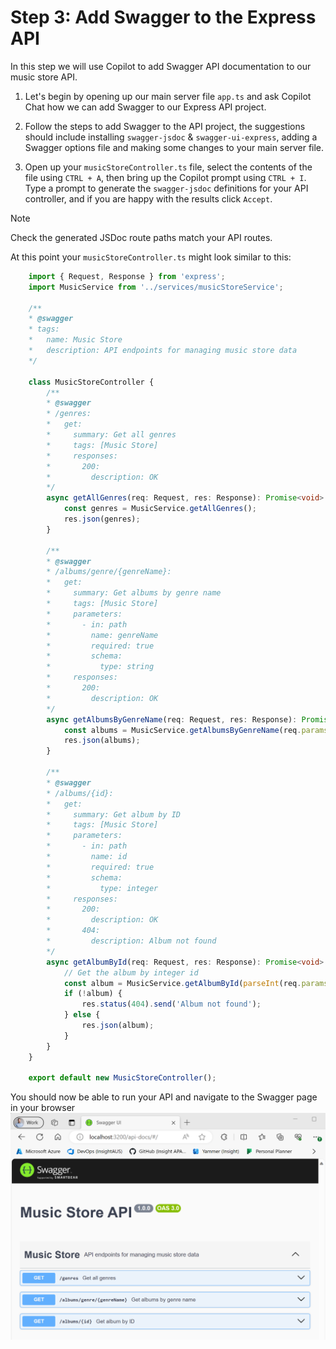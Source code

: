 # Step 3: Add Swagger to the Express API

In this step we will use Copilot to add Swagger API documentation to our music store API.

1. Let's begin by opening up our main server file `app.ts` and ask Copilot Chat how we can add Swagger to our Express API project.

2. Follow the steps to add Swagger to the API project, the suggestions should include installing `swagger-jsdoc` & `swagger-ui-express`, adding a Swagger options file and making some changes to your main server file.

3. Open up your `musicStoreController.ts` file, select the contents of the file using `CTRL + A`, then bring up the Copilot prompt using `CTRL + I`. Type a prompt to generate the `swagger-jsdoc` definitions for your API controller, and if you are happy with the results click `Accept`.

> [!NOTE]
> Check the generated JSDoc route paths match your API routes.

At this point your `musicStoreController.ts` might look similar to this:
```TypeScript
    import { Request, Response } from 'express';
    import MusicService from '../services/musicStoreService';

    /**
    * @swagger
    * tags:
    *   name: Music Store
    *   description: API endpoints for managing music store data
    */

    class MusicStoreController {
        /**
        * @swagger
        * /genres:
        *   get:
        *     summary: Get all genres
        *     tags: [Music Store]
        *     responses:
        *       200:
        *         description: OK
        */
        async getAllGenres(req: Request, res: Response): Promise<void> {
            const genres = MusicService.getAllGenres();
            res.json(genres);
        }

        /**
        * @swagger
        * /albums/genre/{genreName}:
        *   get:
        *     summary: Get albums by genre name
        *     tags: [Music Store]
        *     parameters:
        *       - in: path
        *         name: genreName
        *         required: true
        *         schema:
        *           type: string
        *     responses:
        *       200:
        *         description: OK
        */
        async getAlbumsByGenreName(req: Request, res: Response): Promise<void> {
            const albums = MusicService.getAlbumsByGenreName(req.params.genreName);
            res.json(albums);
        }

        /**
        * @swagger
        * /albums/{id}:
        *   get:
        *     summary: Get album by ID
        *     tags: [Music Store]
        *     parameters:
        *       - in: path
        *         name: id
        *         required: true
        *         schema:
        *           type: integer
        *     responses:
        *       200:
        *         description: OK
        *       404:
        *         description: Album not found
        */
        async getAlbumById(req: Request, res: Response): Promise<void> {
            // Get the album by integer id
            const album = MusicService.getAlbumById(parseInt(req.params.id));
            if (!album) {
                res.status(404).send('Album not found');
            } else {
                res.json(album);
            }
        }
    }

    export default new MusicStoreController();
```

You should now be able to run your API and navigate to the Swagger page in your browser
![Music Store API Swagger UI](media/swagger-ui.png "Music Store API Swagger UI")